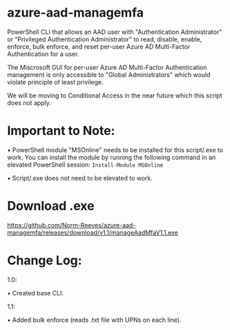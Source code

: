 # azure-aad-managemfa
PowerShell CLI that allows an AAD user with "Authentication Administrator" or “Privileged Authentication Administrator” to read, disable, enable, enforce, bulk enforce, and reset per-user Azure AD Multi-Factor Authentication for a user.

The Miscrosoft GUI for per-user Azure AD Multi-Factor Authentication management is only accessible to "Global Administrators" which would violate principle of least privilege.

We will be moving to Conditional Access in the near future which this script does not apply.

Important to Note:
=========
• PowerShell module "MSOnline" needs to be installed for this script/.exe to work. You can install the module by running the following command in an elevated PowerShell session: ```Install-Module MSOnline```

• Script/.exe does not need to be elevated to work.

Download .exe
=========
https://github.com/Norm-Reeves/azure-aad-managemfa/releases/download/v1.1/manageAadMfaV1.1.exe

Change Log:
============
1.0:

  • Created base CLI.

1.1:

  • Added bulk enforce (reads .txt file with UPNs on each line).
